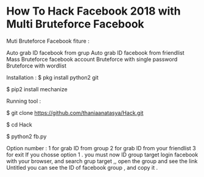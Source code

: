 # How To Hack Facebook 2018 with Multi Bruteforce Facebook

Muti Bruteforce Facebook fiture :

Auto grab ID facebook from grup
Auto grab ID facebook from friendlist
Mass Bruteforce facebook account
Bruteforce with single password
Bruteforce with wordlist

Installation :
$ pkg install python2 git

$ pip2 install mechanize

Running tool :

$ git clone https://github.com/thaniaanatasya/Hack.git

$ cd Hack

$ python2 fb.py


Option number :
1 for grab ID from group
2 for grab ID from your friendlist
3 for exit
If you chosse option 1 . you must now ID group target
login facebook with your browser, and search grup target ,, open the group and see the link
Untitled
you can see the ID of facebook group , and copy it .
